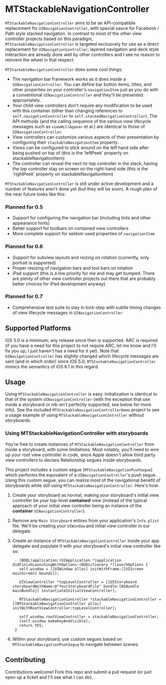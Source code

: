 # MTStackableNavigationController

`MTStackableNavigationController` aims to be an API-compatible replacement for 
`UINavigationController`, with special sauce for Facebook / Path style stacked
navigation. In contrast to most of the other view controller projects based on
this paradigm, `MTStackableNavigationController` is targeted exclusively for use
as a direct replacement for `UINavigationController`; layered navigation and
deck style interaction are already done well by other controllers and I see no
reason to reinvent the wheel in that respect.

`MTStackableNavigationController` does some cool things:

* The navigation bar framework works as it does inside
  a `UINavigationController`. You can define bar button items, titles, and other
  properties on your controller's `navigationItem` just as you do with
  a conventional `UINavigationController` and they'll be presented
  appropriately.
* Your child view controllers don't require any modification to be used with
  this container (other than changing references to `self.navigationController`
  to `self.stackedNavigationController`). The API methods (and the calling sequence of
  the various view lifecycle messages such as `viewWillAppear` et al.) are
  identical to those of `UINavigationController`.
* View controllers can customize various aspects of their presentation by
  configuring their `stackableNavigationItem` property.
* Views can be configured to stick around on the left hand side after being
  pushed on top of (this is the 'leftPeek' property on stackableNavigationItem)
* The controller can reveal the next-to-top controller in the stack, having the
  top controller stay on screen on the right-hand side (this is the 'rightPeek'
  property on stackableNavigationItem)

`MTStackableNavigationController` is still under active development and
a number of features aren't done yet (but they will be soon). A rough plan of
the near future looks like this:

### Planned for 0.5

* Support for configuring the navigation bar (including tints and other appearance hints)
* Better support for toolbars on contained view controllers
* More complete support for seldom used properties of `navigationItem`

### Planned for 0.6

* Support for subview layouts and reizing on rotation (currently, only portrait
  is supported)
* Proper resizing of navigation bars and tool bars on rotation
* iPad support (this is a low priority for me and may get bumped. There are
  plenty of other view controller projects out there that are probably better
  choices for iPad development anyway)

### Planned for 0.7

* Comprehensive test suite to stay in lock-step with subtle timing changes of
  view lifecycle messages in `UINavigationController`

## Supported Platforms

iOS 5.0 is a minimum; any release since then is supported. ARC is required (if
you have a need for this project to not require ARC, let me know and I'll fix
you up; I just haven't has a need for it yet). Note that `UINavigationController`
has slightly changed which lifecycle messages are sent (and in which order) since
iOS 5.0; `MTStackableNavigationController` mimics the semantics of iOS 6.1 in this
regard.

## Usage

Using `MTStackableNavigationController` is easy. Initialization is identical to
that of the system `UINavigationController` (with the exception that use inside
a storyboard or nib isn't perfectly supported; see below for more info). See the
included `MTStackableNavigationControllerDemo` project to see a usage example of
using `MTStackableNavigationController` without storyboards.

### Using MTStackableNavigationController with storyboards

You're free to create instances of `MTStackableNavigationController` from inside
a storyboard, with some limitations. Most notably, you'll need to wire up your root view controller in code,
since Apple doesn't allow third party view controllers to declare Relationship
segues inside storyboards. 

This project includes a custom segue (`MTStackableNavigationPushSegue`) which
performs the equivalent of a `UINavigationController`'s push segue. Using this
custom segue, you can realize most of the navigational benefit of storyboards
while still using `MTStackableNavigationController`. Here's how:

1. Create your storyboard as normal, making your storyboard's initial view
controller be your top-level **contained** view (instead of the typical approach of
your initial view controller being an instance of the **container** `UINavigationController`).

2. Remove any `Main Storyboard` entires from your application's `Info.plist`
file. We'll be creating your `UIWindow` and initial view controller in our delegate.

3. Create an instance of `MTStackableNavigationController` inside your app
delegate and populate it with your storyboard's initial view controller like so:

        - (BOOL)application:(UIApplication *)application didFinishLaunchingWithOptions:(NSDictionary *)launchOptions {
          self.window = [[UIWindow alloc] initWithFrame:[[UIScreen mainScreen] bounds]];

          UIViewController *topLevelController = [[UIStoryboard storyboardWithName:@"YourStoryboardFile" bundle:[NSBundle mainBundle]] instantiateInitialViewController];

          MTStackableNavigationController *stackableNavigationController = [[MTStackableNavigationController alloc] initWithRootViewController:topLevelController];

          self.window.rootViewController = stackableNavigationController;
          [self.window makeKeyAndVisible];
          return YES;
        }

4. Within your storyboard, use custom segues based on `MTStackableNavigationPushSegue` to navigate between scenes.

## Contributing

Contributions welcome! Fork this repo and submit a pull request (or just open up
a ticket and I'll see what I can do).
